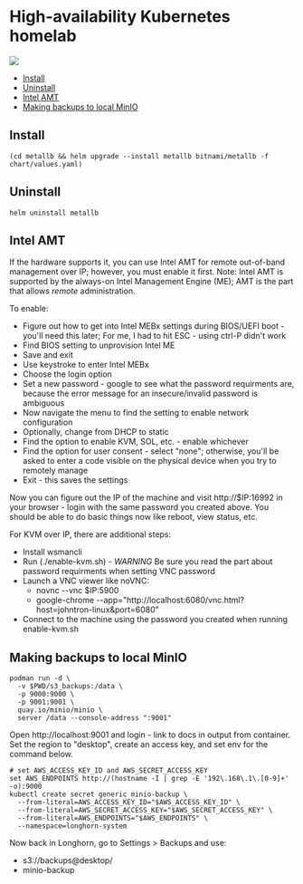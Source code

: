 # High-availability Kubernetes homelab

![][diagram]

<!-- TOC -->
* [Install](#install)
* [Uninstall](#uninstall)
* [Intel AMT](#intel-amt)
* [Making backups to local MinIO](#making-backups-to-local-minio)
<!-- TOC -->

## Install

```
(cd metallb && helm upgrade --install metallb bitnami/metallb -f chart/values.yaml)
```

## Uninstall

```
helm uninstall metallb
```

## Intel AMT

If the hardware supports it, you can use Intel AMT for remote out-of-band management over IP; however, you must enable it first. Note: Intel AMT is supported by the always-on Intel Management Engine (ME); AMT is the part that allows *remote* administration.

To enable:

* Figure out how to get into Intel MEBx settings during BIOS/UEFI boot - you'll need this later; For me, I had to hit ESC - using ctrl-P didn't work
* Find BIOS setting to unprovision Intel ME
* Save and exit
* Use keystroke to enter Intel MEBx
* Choose the login option
* Set a new password - google to see what the password requirments are, because the error message for an insecure/invalid password is ambiguous
* Now navigate the menu to find the setting to enable network configuration
* Optionally, change from DHCP to static
* Find the option to enable KVM, SOL, etc. - enable whichever
* Find the option for user consent - select "none"; otherwise, you'll be asked to enter a code visible on the physical device when you try to remotely manage
* Exit - this saves the settings

Now you can figure out the IP of the machine and visit http://$IP:16992 in your browser - login with the same password you created above. You should be able to do basic things now like reboot, view status, etc.

For KVM over IP, there are additional steps:

* Install wsmancli
* Run (./enable-kvm.sh) - *WARNING* Be sure you read the part about password requirments when setting VNC password
* Launch a VNC viewer like noVNC:
  * novnc --vnc $IP:5900
  * google-chrome --app="http://localhost:6080/vnc.html?host=johntron-linux&port=6080"
* Connect to the machine using the password you created when running enable-kvm.sh

## Making backups to local MinIO

```shell
podman run -d \
  -v $PWD/s3_backups:/data \
  -p 9000:9000 \
  -p 9001:9001 \
  quay.io/minio/minio \
  server /data --console-address ":9001"
```

Open http://localhost:9001 and login - link to docs in output from container.
Set the region to "desktop", create an access key, and set env for the command below.

```shell
# set AWS_ACCESS_KEY_ID and AWS_SECRET_ACCESS_KEY
set AWS_ENDPOINTS http://(hostname -I | grep -E '192\.168\.1\.[0-9]+' -o):9000
kubectl create secret generic minio-backup \
  --from-literal=AWS_ACCESS_KEY_ID="$AWS_ACCESS_KEY_ID" \
  --from-literal=AWS_SECRET_ACCESS_KEY="$AWS_SECRET_ACCESS_KEY" \
  --from-literal=AWS_ENDPOINTS="$AWS_ENDPOINTS" \
  --namespace=longhorn-system
```

Now back in Longhorn, go to Settings > Backups and use:
* s3://backups@desktop/
* minio-backup

[diagram]: docs/diagrams/out/Layer%201.png
